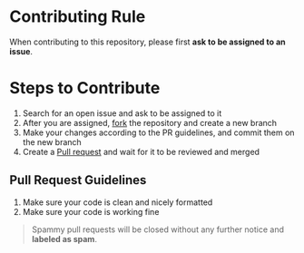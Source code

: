 # Contributing Rule

When contributing to this repository, please first **ask to be assigned to an issue**.

# Steps to Contribute

1. Search for an open issue and ask to be assigned to it
2. After you are assigned, [fork](https://docs.github.com/en/get-started/quickstart/fork-a-repo) the repository and create a new branch
3. Make your changes according to the PR guidelines, and commit them on the new branch
4. Create a [Pull request](https://docs.github.com/en/pull-requests/collaborating-with-pull-requests/proposing-changes-to-your-work-with-pull-requests/creating-a-pull-request) and wait for it to be reviewed and merged

## Pull Request Guidelines

1. Make sure your code is clean and nicely formatted
2. Make sure your code is working fine

> Spammy pull requests will be closed without any further notice and **labeled as spam**.
